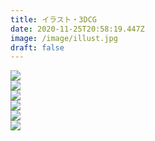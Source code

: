```yaml
---
title: イラスト・3DCG
date: 2020-11-25T20:58:19.447Z
image: /image/illust.jpg
draft: false
---
```


<div class="illust-container">
    <div class="illust-button"><img id="grid-1" onclick="clickedImage('grid-1');" src="/image/tsuno_denxchan.png"></div>
    <div class="illust-button"><img id="grid-2" onclick="clickedImage('grid-2');" src="/image/illust_ramune_00.png"></div>
    <div class="illust-button"><img id="grid-3" onclick="clickedImage('grid-3');" src="/image/laisa_1.jpg"></div>
    <div class="illust-button"><img id="grid-4" onclick="clickedImage('grid-4');" src="/image/nanari_1.jpg"></div>
    <div class="illust-button"><img id="grid-5" onclick="clickedImage('grid-5');" src="/image/laisa_2.jpg"></div>
    <div class="illust-button"><img id="grid-6" onclick="clickedImage('grid-6');" src="/image/ramune_robo_den.png"></div>
</div>

<div class="popup" id="js-popup">
    <div class="popup-inner">
        <a><img id="popup-image" src=""></a>
    </div>
    <div class="black-background" id="js-black-bg"></div>
</div>

<style type="text/css">
.popup {
  position: fixed;
  left: 0;
  top: 0;
  width: 100%;
  height: 100%;
  z-index: 9999;
  opacity: 0;
  visibility: hidden;
  transition: .6s;
}
.popup.is-show {
  opacity: 1;
  visibility: visible;
}
.popup-inner {
  position: absolute;
  left: 50%;
  top: 50%;
  transform: translate(-50%,-50%);
  width: 80%;
  max-width: 600px;
  padding: 50px;
  background-color: #fff;
  z-index: 2;
}
.popup-inner img {
  width: 100%;
}
.black-background {
  position: absolute;
  left: 0;
  top: 0;
  width: 100%;
  height: 100%;
  background-color: rgba(0,0,0,.8);
  z-index: 1;
  cursor: pointer;
}
</style>

<script type="text/javascript" src="/js/popupImage.js"></script>